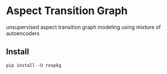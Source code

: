 # Aspect Transition Graph 
unsupervised aspect transition graph modeling  using mixture of autoencoders
## Install
``pip install -U rospkg``
